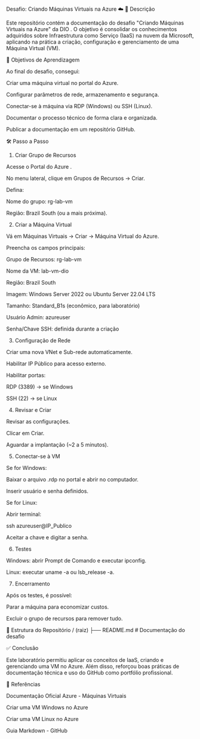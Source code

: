 Desafio: Criando Máquinas Virtuais na Azure ☁️
📌 Descrição

Este repositório contém a documentação do desafio "Criando Máquinas Virtuais na Azure" da DIO
.
O objetivo é consolidar os conhecimentos adquiridos sobre Infraestrutura como Serviço (IaaS) na nuvem da Microsoft, aplicando na prática a criação, configuração e gerenciamento de uma Máquina Virtual (VM).

🎯 Objetivos de Aprendizagem

Ao final do desafio, consegui:

Criar uma máquina virtual no portal do Azure.

Configurar parâmetros de rede, armazenamento e segurança.

Conectar-se à máquina via RDP (Windows) ou SSH (Linux).

Documentar o processo técnico de forma clara e organizada.

Publicar a documentação em um repositório GitHub.

🛠️ Passo a Passo
1. Criar Grupo de Recursos

Acesse o Portal do Azure
.

No menu lateral, clique em Grupos de Recursos → Criar.

Defina:

Nome do grupo: rg-lab-vm

Região: Brazil South (ou a mais próxima).

2. Criar a Máquina Virtual

Vá em Máquinas Virtuais → Criar → Máquina Virtual do Azure.

Preencha os campos principais:

Grupo de Recursos: rg-lab-vm

Nome da VM: lab-vm-dio

Região: Brazil South

Imagem: Windows Server 2022 ou Ubuntu Server 22.04 LTS

Tamanho: Standard_B1s (econômico, para laboratório)

Usuário Admin: azureuser

Senha/Chave SSH: definida durante a criação

3. Configuração de Rede

Criar uma nova VNet e Sub-rede automaticamente.

Habilitar IP Público para acesso externo.

Habilitar portas:

RDP (3389) → se Windows

SSH (22) → se Linux

4. Revisar e Criar

Revisar as configurações.

Clicar em Criar.

Aguardar a implantação (~2 a 5 minutos).

5. Conectar-se à VM

Se for Windows:

Baixar o arquivo .rdp no portal e abrir no computador.

Inserir usuário e senha definidos.

Se for Linux:

Abrir terminal:

ssh azureuser@IP_Publico


Aceitar a chave e digitar a senha.

6. Testes

Windows: abrir Prompt de Comando e executar ipconfig.

Linux: executar uname -a ou lsb_release -a.

7. Encerramento

Após os testes, é possível:

Parar a máquina para economizar custos.

Excluir o grupo de recursos para remover tudo.

📂 Estrutura do Repositório
/ (raiz)
 ├── README.md   # Documentação do desafio

✅ Conclusão

Este laboratório permitiu aplicar os conceitos de IaaS, criando e gerenciando uma VM no Azure.
Além disso, reforçou boas práticas de documentação técnica e uso do GitHub como portfólio profissional.

🔗 Referências

Documentação Oficial Azure - Máquinas Virtuais

Criar uma VM Windows no Azure

Criar uma VM Linux no Azure

Guia Markdown - GitHub
